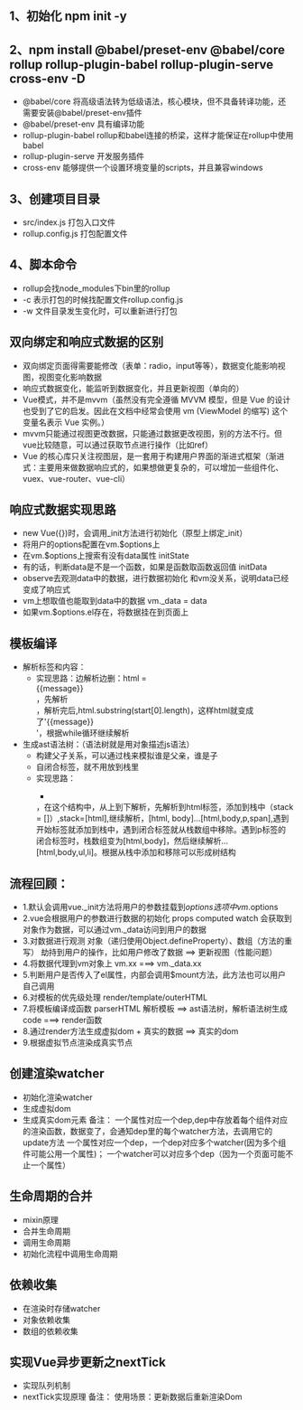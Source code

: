 ## 1、初始化 npm init -y
## 2、npm install @babel/preset-env @babel/core rollup rollup-plugin-babel rollup-plugin-serve cross-env -D
  - @babel/core 将高级语法转为低级语法，核心模块，但不具备转译功能，还需要安装@babel/preset-env插件
  - @babel/preset-env 具有编译功能
  - rollup-plugin-babel rollup和babel连接的桥梁，这样才能保证在rollup中使用babel
  - rollup-plugin-serve 开发服务插件
  - cross-env 能够提供一个设置环境变量的scripts，并且兼容windows

## 3、创建项目目录
  - src/index.js 打包入口文件
  - rollup.config.js 打包配置文件

## 4、脚本命令
  - rollup会找node_modules下bin里的rollup
  - -c 表示打包的时候找配置文件rollup.config.js
  - -w 文件目录发生变化时，可以重新进行打包

## 双向绑定和响应式数据的区别
   - 双向绑定页面得需要能修改（表单：radio，input等等），数据变化能影响视图，视图变化影响数据
   - 响应式数据变化，能监听到数据变化，并且更新视图（单向的）
 - Vue模式，并不是mvvm（虽然没有完全遵循 MVVM 模型，但是 Vue 的设计也受到了它的启发。因此在文档中经常会使用 vm (ViewModel 的缩写) 这个变量名表示 Vue 实例。）
 - mvvm只能通过视图更改数据，只能通过数据更改视图，别的方法不行。但vue比较随意，可以通过获取节点进行操作（比如ref）
 - Vue 的核心库只关注视图层，是一套用于构建用户界面的渐进式框架（渐进式：主要用来做数据响应式的，如果想做更复杂的，可以增加一些组件化、vuex、vue-router、vue-cli）

## 响应式数据实现思路
  - new Vue({})时，会调用_init方法进行初始化（原型上绑定_init）
  - 将用户的options配置在vm.$options上
  - 在vm.$options上搜索有没有data属性    initState
  - 有的话，判断data是不是一个函数，如果是函数取函数返回值   initData
  - observe去观测data中的数据，进行数据初始化   和vm没关系，说明data已经变成了响应式
  - vm上想取值也能取到data中的数据   vm._data = data
  - 如果vm.$options.el存在，将数据挂在到页面上

## 模板编译
- 解析标签和内容：
  - 实现思路：边解析边删：html = <div id="app">{{message}}</div>，先解析<div id="app">，解析完后,html.substring(start[0].length)，这样html就变成了'{{message}}</div>'，根据while循环继续解析
- 生成ast语法树：（语法树就是用对象描述js语法）
  - 构建父子关系，可以通过栈来模拟谁是父亲，谁是子
  - 自闭合标签，就不用放到栈里
  - 实现思路：<html><body><p><span></span></p><ul><li></li></ul></body></html>，在这个结构中，从上到下解析，先解析到html标签，添加到栈中（stack = []）,stack=[html],继续解析，[html, body]...[html,body,p,span],遇到开始标签就添加到栈中，遇到闭合标签就从栈数组中移除。遇到p标签的闭合标签时，栈数组变为[html,body]，然后继续解析... [html,body,ul,li]。根据从栈中添加和移除可以形成树结构

## 流程回顾：
- 1.默认会调用vue._init方法将用户的参数挂载到$options选项中  vm.$options
- 2.vue会根据用户的参数进行数据的初始化 props  computed watch  会获取到对象作为数据，可以通过vm._data访问到用户的数据
- 3.对数据进行观测 对象（递归使用Object.defineProperty）、数组（方法的重写）  劫持到用户的操作，比如用户修改了数据 ==> 更新视图（性能问题）
- 4.将数据代理到vm对象上  vm.xx  ===> vm._data.xx
- 5.判断用户是否传入了el属性，内部会调用$mount方法，此方法也可以用户自己调用
- 6.对模板的优先级处理  render/template/outerHTML
- 7.将模板编译成函数  parserHTML  解析模板 ==> ast语法树，解析语法树生成code ===> render函数
- 8.通过render方法生成虚拟dom + 真实的数据  ==> 真实的dom
- 9.根据虚拟节点渲染成真实节点
## 创建渲染watcher
- 初始化渲染watcher
- 生成虚拟dom
- 生成真实dom元素
备注：
一个属性对应一个dep,dep中存放着每个组件对应的渲染函数，数据变了，会通知dep里的每个watcher方法，去调用它的update方法
一个属性对应一个dep，一个dep对应多个watcher(因为多个组件可能公用一个属性)；
一个watcher可以对应多个dep（因为一个页面可能不止一个属性）

## 生命周期的合并
- mixin原理
- 合并生命周期
- 调用生命周期
- 初始化流程中调用生命周期
## 依赖收集
- 在渲染时存储watcher
- 对象依赖收集
- 数组的依赖收集
## 实现Vue异步更新之nextTick
- 实现队列机制
- nextTick实现原理
备注：
使用场景：更新数据后重新渲染Dom


